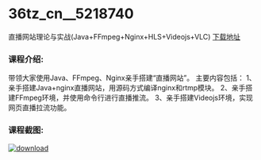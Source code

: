 # 36tz_cn__5218740
直播网站理论与实战(Java+FFmpeg+Nginx+HLS+Videojs+VLC)
[下载地址](http://www.36tz.cn/article/5218740 "下载地址")
### 课程介绍:
带领大家使用Java、FFmpeg、Nginx亲手搭建“直播网站”。
主要内容包括：
1、亲手搭建Java+nginx直播网站，用源码方式编译nginx和rtmp模块。
2、亲手搭建FFmpeg环境，并使用命令行进行直播推流。
3、亲手搭建Videojs环境，实现网页直播拉流功能。

### 课程截图:
[![download](http://36tz.cn/muke_img/2021_03_2-1.png "下载地址")](http://www.36tz.cn "下载地址")
